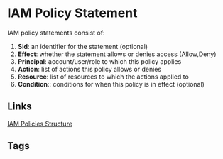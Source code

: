 # IAM Policy Statement

IAM policy statements consist of:  
1. **Sid**: an identifier for the statement (optional)  
2. **Effect**: whether the statement allows or denies access (Allow,Deny)  
3. **Principal**: account/user/role to which this policy applies  
4. **Action**: list of actions this policy allows or denies  
5. **Resource**: list of resources to which the actions applied to  
6. **Condition**:: conditions for when this policy is in effect (optional)  

## Links
[IAM Policies Structure](https://github.com/EliotKhachi//publicZk/tree/main/202309140418)

## Tags
